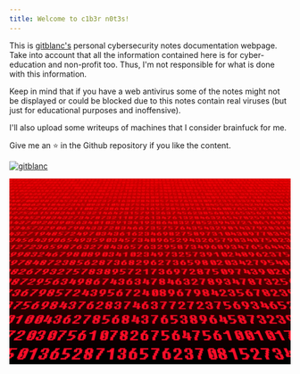 ```yaml
---
title: Welcome to c1b3r n0t3s!
---
```


This is [gitblanc's](https://github.com/gitblanc/) personal cybersecurity notes documentation webpage. Take into account that all the information contained here is for cyber-education and non-profit too. Thus, I'm not responsible for what is done with this information.

Keep in mind that if you have a web antivirus some of the notes might not be displayed or could be blocked due to this notes contain real viruses (but just for educational purposes and inoffensive).

I'll also upload some writeups of machines that I consider brainfuck for me.

Give me an ⭐️ in the Github repository if you like the content.

<script src="https://tryhackme.com/badge/943872"></script>  
[ ![gitblanc](https://www.hackthebox.eu/badge/image/1842544)](https://www.hackthebox.eu/home/users/profile/1842544)

<script data-goatcounter="https://gitblanc.goatcounter.com/count"
        async src="//gc.zgo.at/count.js"></script>


![banner](banner.jpg)
